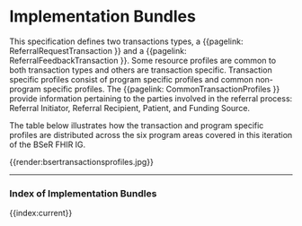 # Implementation Bundles

This specification defines two transactions types, a 
{{pagelink: ReferralRequestTransaction }}
and a 
{{pagelink: ReferralFeedbackTransaction }}. Some resource profiles are common to both transaction types and others are transaction specific. Transaction specific profiles consist of program specific profiles and common non-program specific profiles. The 
{{pagelink: CommonTransactionProfiles }}
provide information pertaining to the parties involved in the referral process: Referral Initiator, Referral Recipient, Patient, and Funding Source.

The table below illustrates how the transaction and program specific profiles are distributed across the six program areas covered in this iteration of the BSeR FHIR IG.

{{render:bsertransactionsprofiles.jpg}}
____
### Index of Implementation Bundles

{{index:current}}